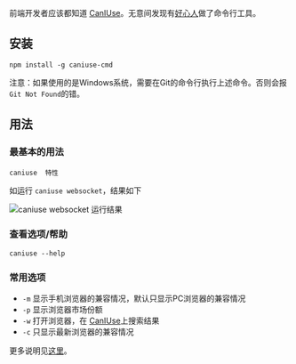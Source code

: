 前端开发者应该都知道 [CanIUse](http://caniuse.com/)。无意间发现有[好心人](https://github.com/sgentle)做了命令行工具。

## 安装
```
npm install -g caniuse-cmd
```
注意：如果使用的是Windows系统，需要在Git的命令行执行上述命令。否则会报`Git Not Found`的错。

## 用法
### 最基本的用法
```
caniuse  特性
``` 

如运行 `caniuse websocket`，结果如下

![caniuse websocket 运行结果](http://upload-images.jianshu.io/upload_images/16777-86835af7efda1a5c.png?imageMogr2/auto-orient/strip%7CimageView2/2/w/1240)

### 查看选项/帮助
```
caniuse --help
```

### 常用选项
* `-m` 显示手机浏览器的兼容情况，默认只显示PC浏览器的兼容情况
* `-p`  显示浏览器市场份额
* `-w` 打开浏览器，在 [CanIUse](http://caniuse.com/)上搜索结果
* `-c` 只显示最新浏览器的兼容情况 

更多说明见[这里](https://www.npmjs.com/package/caniuse-cmd)。
